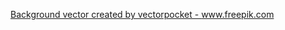 <a href='https://www.freepik.com/free-photos-vectors/background'>Background vector created by vectorpocket - www.freepik.com</a>
